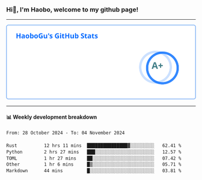 <!--<h2 align="center"> Hi👋, I'm Haobo, welcome to my github page! </h2>-->
### Hi👋, I'm Haobo, welcome to my github page!
-------

<img href="https://github.com/HaoboGu" src="assets/stats.svg" alt="github stats" /> 

-------

#### 📊 **Weekly development breakdown**
<!--START_SECTION:waka-->

```txt
From: 28 October 2024 - To: 04 November 2024

Rust          12 hrs 11 mins  ███████████████▓░░░░░░░░░   62.41 %
Python        2 hrs 27 mins   ███░░░░░░░░░░░░░░░░░░░░░░   12.57 %
TOML          1 hr 27 mins    ██░░░░░░░░░░░░░░░░░░░░░░░   07.42 %
Other         1 hr 6 mins     █▒░░░░░░░░░░░░░░░░░░░░░░░   05.71 %
Markdown      44 mins         █░░░░░░░░░░░░░░░░░░░░░░░░   03.81 %
```

<!--END_SECTION:waka-->
<!--
backup url: https://github-readme-status-dusky-ten.vercel.app/api?username=HaoboGu&count_private=true&show_icons=true&theme=transparent&border_color=2f80ed
-->
<!--
**HaoboGu/HaoboGu** is a ✨ _special_ ✨ repository because its `README.md` (this file) appears on your GitHub profile.

Here are some ideas to get you started:

- 🔭 I’m currently working on AI-assisted programming tools
- 🌱 I’m currently learning ...
- 👯 I’m looking to collaborate on ...
- 🤔 I’m looking for help with ...
- 💬 Ask me about ...
- 📫 How to reach me: ...
- 😄 Pronouns: ...
- ⚡ Fun fact: ...
-->
